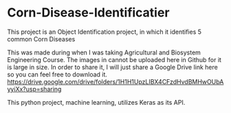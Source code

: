 # Corn-Disease-Identificatier
This project is an Object Identification project, in which it identifies 5 common Corn Diseases

This was made during when I was taking Agricultural and Biosystem Engineering Course.
The images in cannot be uploaded here in Github for it is large in size.
In order to share it, I will just share a Google Drive link here so you can feel free to download it.
https://drive.google.com/drive/folders/1H1H1UpzLIBX4CFzdHvdBMHwOUbAyyiXx?usp=sharing

This python project, machine learning, utilizes Keras as its API.
